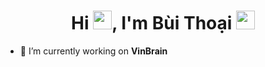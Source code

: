 <h1 align="center">Hi <img src="https://emojis.slackmojis.com/emojis/images/1500426137/2648/allo-tongue.gif?1500426137" width="30"/>, I'm Bùi Thoại <img src="https://emojis.slackmojis.com/emojis/images/1531849430/4246/blob-sunglasses.gif?1531849430" width="30"/></h1>

<!-- <p align="center"> <br><img src="https://github.com/punitkmryh/punitkmryh/blob/master/Developer.gif" width="450px"><br><br> -->

- 🔭 I’m currently working on **VinBrain**
<!-- <p><img align="left" src="https://github-readme-stats.vercel.app/api/top-langs/?username=thanthoai&layout=compact&hide=html" alt="thanthoai" /></p> -->

<!-- <p>&nbsp;<img align="center" src="https://github-readme-stats.vercel.app/api?username=thanthoai&show_icons=true&theme=dark" alt="thanthoai" /></p> -->

